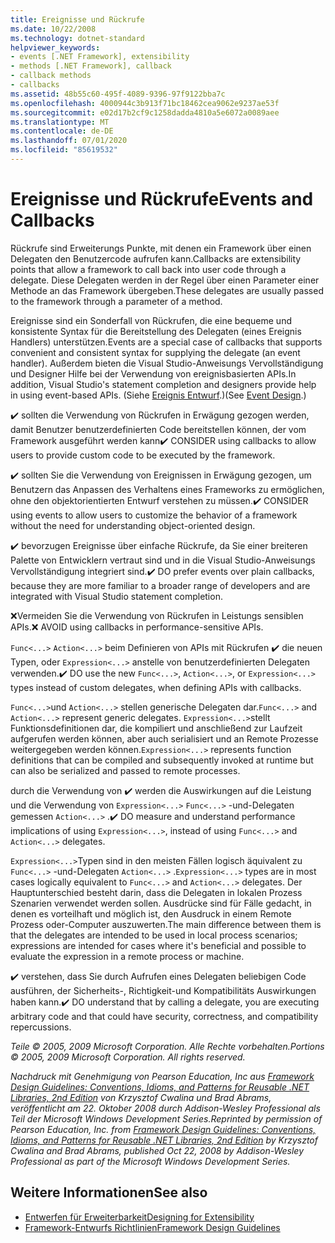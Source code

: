 ```yaml
---
title: Ereignisse und Rückrufe
ms.date: 10/22/2008
ms.technology: dotnet-standard
helpviewer_keywords:
- events [.NET Framework], extensibility
- methods [.NET Framework], callback
- callback methods
- callbacks
ms.assetid: 48b55c60-495f-4089-9396-97f9122bba7c
ms.openlocfilehash: 4000944c3b913f71bc18462cea9062e9237ae53f
ms.sourcegitcommit: e02d17b2cf9c1258dadda4810a5e6072a0089aee
ms.translationtype: MT
ms.contentlocale: de-DE
ms.lasthandoff: 07/01/2020
ms.locfileid: "85619532"
---
```

# <a name="events-and-callbacks"></a><span data-ttu-id="5e927-102">Ereignisse und Rückrufe</span><span class="sxs-lookup"><span data-stu-id="5e927-102">Events and Callbacks</span></span>
<span data-ttu-id="5e927-103">Rückrufe sind Erweiterungs Punkte, mit denen ein Framework über einen Delegaten den Benutzercode aufrufen kann.</span><span class="sxs-lookup"><span data-stu-id="5e927-103">Callbacks are extensibility points that allow a framework to call back into user code through a delegate.</span></span> <span data-ttu-id="5e927-104">Diese Delegaten werden in der Regel über einen Parameter einer Methode an das Framework übergeben.</span><span class="sxs-lookup"><span data-stu-id="5e927-104">These delegates are usually passed to the framework through a parameter of a method.</span></span>

 <span data-ttu-id="5e927-105">Ereignisse sind ein Sonderfall von Rückrufen, die eine bequeme und konsistente Syntax für die Bereitstellung des Delegaten (eines Ereignis Handlers) unterstützen.</span><span class="sxs-lookup"><span data-stu-id="5e927-105">Events are a special case of callbacks that supports convenient and consistent syntax for supplying the delegate (an event handler).</span></span> <span data-ttu-id="5e927-106">Außerdem bieten die Visual Studio-Anweisungs Vervollständigung und Designer Hilfe bei der Verwendung von ereignisbasierten APIs.</span><span class="sxs-lookup"><span data-stu-id="5e927-106">In addition, Visual Studio's statement completion and designers provide help in using event-based APIs.</span></span> <span data-ttu-id="5e927-107">(Siehe [Ereignis Entwurf](event.md).)</span><span class="sxs-lookup"><span data-stu-id="5e927-107">(See [Event Design](event.md).)</span></span>

 <span data-ttu-id="5e927-108">✔️ sollten die Verwendung von Rückrufen in Erwägung gezogen werden, damit Benutzer benutzerdefinierten Code bereitstellen können, der vom Framework ausgeführt werden kann</span><span class="sxs-lookup"><span data-stu-id="5e927-108">✔️ CONSIDER using callbacks to allow users to provide custom code to be executed by the framework.</span></span>

 <span data-ttu-id="5e927-109">✔️ sollten Sie die Verwendung von Ereignissen in Erwägung gezogen, um Benutzern das Anpassen des Verhaltens eines Frameworks zu ermöglichen, ohne den objektorientierten Entwurf verstehen zu müssen.</span><span class="sxs-lookup"><span data-stu-id="5e927-109">✔️ CONSIDER using events to allow users to customize the behavior of a framework without the need for understanding object-oriented design.</span></span>

 <span data-ttu-id="5e927-110">✔️ bevorzugen Ereignisse über einfache Rückrufe, da Sie einer breiteren Palette von Entwicklern vertraut sind und in die Visual Studio-Anweisungs Vervollständigung integriert sind.</span><span class="sxs-lookup"><span data-stu-id="5e927-110">✔️ DO prefer events over plain callbacks, because they are more familiar to a broader range of developers and are integrated with Visual Studio statement completion.</span></span>

 <span data-ttu-id="5e927-111">❌Vermeiden Sie die Verwendung von Rückrufen in Leistungs sensiblen APIs.</span><span class="sxs-lookup"><span data-stu-id="5e927-111">❌ AVOID using callbacks in performance-sensitive APIs.</span></span>

 <span data-ttu-id="5e927-112">`Func<...>` `Action<...>` beim Definieren von APIs mit Rückrufen ✔️ die neuen Typen, oder `Expression<...>` anstelle von benutzerdefinierten Delegaten verwenden.</span><span class="sxs-lookup"><span data-stu-id="5e927-112">✔️ DO use the new `Func<...>`, `Action<...>`, or `Expression<...>` types instead of custom delegates, when defining APIs with callbacks.</span></span>

 <span data-ttu-id="5e927-113">`Func<...>`und `Action<...>` stellen generische Delegaten dar.</span><span class="sxs-lookup"><span data-stu-id="5e927-113">`Func<...>` and `Action<...>` represent generic delegates.</span></span> <span data-ttu-id="5e927-114">`Expression<...>`stellt Funktionsdefinitionen dar, die kompiliert und anschließend zur Laufzeit aufgerufen werden können, aber auch serialisiert und an Remote Prozesse weitergegeben werden können.</span><span class="sxs-lookup"><span data-stu-id="5e927-114">`Expression<...>` represents function definitions that can be compiled and subsequently invoked at runtime but can also be serialized and passed to remote processes.</span></span>

 <span data-ttu-id="5e927-115">durch die Verwendung von ✔️ werden die Auswirkungen auf die Leistung und die Verwendung von `Expression<...>` `Func<...>` -und-Delegaten gemessen `Action<...>` .</span><span class="sxs-lookup"><span data-stu-id="5e927-115">✔️ DO measure and understand performance implications of using `Expression<...>`, instead of using `Func<...>` and `Action<...>` delegates.</span></span>

 <span data-ttu-id="5e927-116">`Expression<...>`Typen sind in den meisten Fällen logisch äquivalent zu `Func<...>` -und-Delegaten `Action<...>` .</span><span class="sxs-lookup"><span data-stu-id="5e927-116">`Expression<...>` types are in most cases logically equivalent to `Func<...>` and `Action<...>` delegates.</span></span> <span data-ttu-id="5e927-117">Der Hauptunterschied besteht darin, dass die Delegaten in lokalen Prozess Szenarien verwendet werden sollen. Ausdrücke sind für Fälle gedacht, in denen es vorteilhaft und möglich ist, den Ausdruck in einem Remote Prozess oder-Computer auszuwerten.</span><span class="sxs-lookup"><span data-stu-id="5e927-117">The main difference between them is that the delegates are intended to be used in local process scenarios; expressions are intended for cases where it's beneficial and possible to evaluate the expression in a remote process or machine.</span></span>

 <span data-ttu-id="5e927-118">✔️ verstehen, dass Sie durch Aufrufen eines Delegaten beliebigen Code ausführen, der Sicherheits-, Richtigkeit-und Kompatibilitäts Auswirkungen haben kann.</span><span class="sxs-lookup"><span data-stu-id="5e927-118">✔️ DO understand that by calling a delegate, you are executing arbitrary code and that could have security, correctness, and compatibility repercussions.</span></span>

 <span data-ttu-id="5e927-119">*Teile &copy; 2005, 2009 Microsoft Corporation. Alle Rechte vorbehalten.*</span><span class="sxs-lookup"><span data-stu-id="5e927-119">*Portions &copy; 2005, 2009 Microsoft Corporation. All rights reserved.*</span></span>

 <span data-ttu-id="5e927-120">*Nachdruck mit Genehmigung von Pearson Education, Inc aus [Framework Design Guidelines: Conventions, Idioms, and Patterns for Reusable .NET Libraries, 2nd Edition](https://www.informit.com/store/framework-design-guidelines-conventions-idioms-and-9780321545619) von Krzysztof Cwalina und Brad Abrams, veröffentlicht am 22. Oktober 2008 durch Addison-Wesley Professional als Teil der Microsoft Windows Development Series.*</span><span class="sxs-lookup"><span data-stu-id="5e927-120">*Reprinted by permission of Pearson Education, Inc. from [Framework Design Guidelines: Conventions, Idioms, and Patterns for Reusable .NET Libraries, 2nd Edition](https://www.informit.com/store/framework-design-guidelines-conventions-idioms-and-9780321545619) by Krzysztof Cwalina and Brad Abrams, published Oct 22, 2008 by Addison-Wesley Professional as part of the Microsoft Windows Development Series.*</span></span>

## <a name="see-also"></a><span data-ttu-id="5e927-121">Weitere Informationen</span><span class="sxs-lookup"><span data-stu-id="5e927-121">See also</span></span>

- [<span data-ttu-id="5e927-122">Entwerfen für Erweiterbarkeit</span><span class="sxs-lookup"><span data-stu-id="5e927-122">Designing for Extensibility</span></span>](designing-for-extensibility.md)
- [<span data-ttu-id="5e927-123">Framework-Entwurfs Richtlinien</span><span class="sxs-lookup"><span data-stu-id="5e927-123">Framework Design Guidelines</span></span>](index.md)
